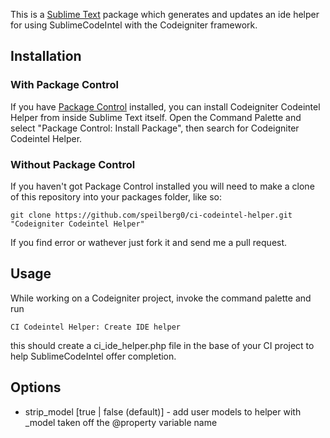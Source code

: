 This is a [Sublime Text](sublime) package which generates and updates an ide helper for using SublimeCodeIntel with the Codeigniter framework.

## Installation ##

### With Package Control ###

If you have [Package Control][package_control] installed, you can install Codeigniter Codeintel Helper from inside Sublime Text itself. Open the Command Palette and select "Package Control: Install Package", then search for Codeigniter Codeintel Helper.

### Without Package Control ###

If you haven't got Package Control installed you will need to make a clone of this repository into your packages folder, like so:

    git clone https://github.com/speilberg0/ci-codeintel-helper.git "Codeigniter Codeintel Helper"


[sublime]: http://www.sublimetext.com/
[package_control]: http://wbond.net/sublime_packages/package_control

If you find error or wathever just fork it and send me a pull request.

## Usage ##

While working on a Codeigniter project, invoke the command palette and run

    CI Codeintel Helper: Create IDE helper

this should create a ci_ide_helper.php file in the base of your CI project to help SublimeCodeIntel offer completion.

## Options ##

- strip_model [true | false (default)] - add user models to helper with _model taken off the @property variable name
